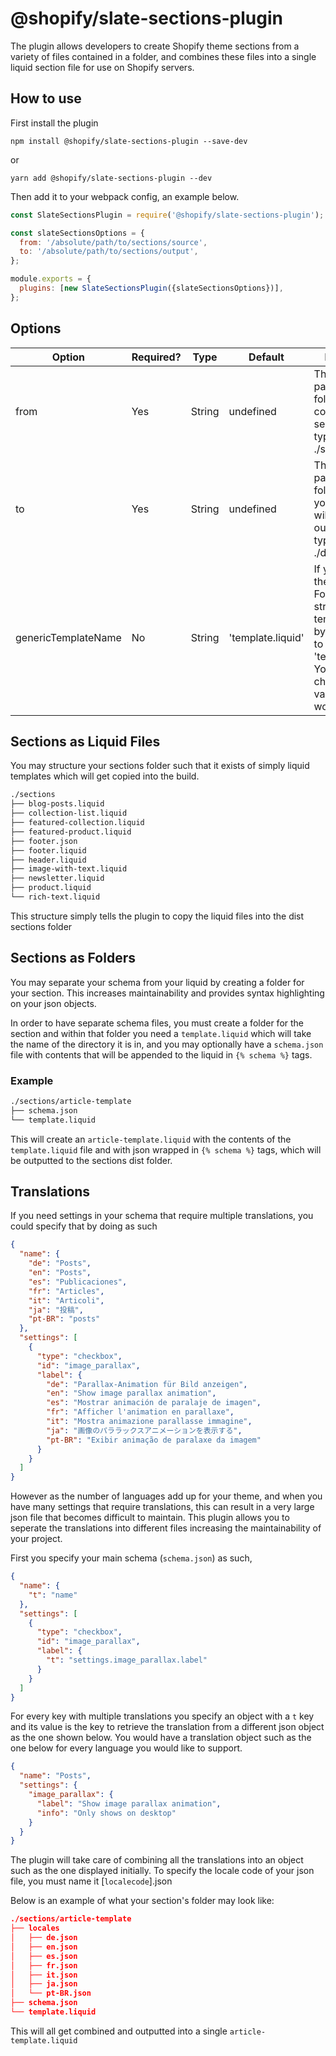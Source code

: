# @shopify/slate-sections-plugin

The plugin allows developers to create Shopify theme sections from a variety of files contained in a folder, and combines these files into a single liquid section file for use on Shopify servers.

## How to use

First install the plugin

```
npm install @shopify/slate-sections-plugin --save-dev
```

or

```
yarn add @shopify/slate-sections-plugin --dev
```

Then add it to your webpack config, an example below.

```js
const SlateSectionsPlugin = require('@shopify/slate-sections-plugin');

const slateSectionsOptions = {
  from: '/absolute/path/to/sections/source',
  to: '/absolute/path/to/sections/output',
};

module.exports = {
  plugins: [new SlateSectionsPlugin({slateSectionsOptions})],
};
```

## Options

| Option              | Required? | Type   | Default           | Description                                                                                                                                                       |
| ------------------- | --------- | ------ | ----------------- | ----------------------------------------------------------------------------------------------------------------------------------------------------------------- |
| from                | Yes       | String | undefined         | The absolute path to the folder containing your sections, typically ./src/sections                                                                                |
| to                  | Yes       | String | undefined         | The absolute path to the folder where your sections will be outputted to, typically ./dist/sections                                                               |
| genericTemplateName | No        | String | 'template.liquid' | If you're using the 'Sections as Folders' structure, your template names by default need to be 'template.liquid'. You may change this value if you would like to. |

## Sections as Liquid Files

You may structure your sections folder such that it exists of simply liquid templates which will get copied into the build.

```bash
./sections
├── blog-posts.liquid
├── collection-list.liquid
├── featured-collection.liquid
├── featured-product.liquid
├── footer.json
├── footer.liquid
├── header.liquid
├── image-with-text.liquid
├── newsletter.liquid
├── product.liquid
└── rich-text.liquid
```

This structure simply tells the plugin to copy the liquid files into the dist sections folder

## Sections as Folders

You may separate your schema from your liquid by creating a folder for your section. This increases maintainability and provides syntax highlighting on your json objects.

In order to have separate schema files, you must create a folder for the section and within that folder you need a `template.liquid` which will take the name of the directory it is in, and you may optionally have a `schema.json` file with contents that will be appended to the liquid in `{% schema %}` tags.

### Example

```bash
./sections/article-template
├── schema.json
└── template.liquid
```

This will create an `article-template.liquid` with the contents of the `template.liquid` file and with json wrapped in `{% schema %}` tags, which will be outputted to the sections dist folder.

## Translations

If you need settings in your schema that require multiple translations, you could specify that by doing as such

```json
{
  "name": {
    "de": "Posts",
    "en": "Posts",
    "es": "Publicaciones",
    "fr": "Articles",
    "it": "Articoli",
    "ja": "投稿",
    "pt-BR": "posts"
  },
  "settings": [
    {
      "type": "checkbox",
      "id": "image_parallax",
      "label": {
        "de": "Parallax-Animation für Bild anzeigen",
        "en": "Show image parallax animation",
        "es": "Mostrar animación de paralaje de imagen",
        "fr": "Afficher l'animation en parallaxe",
        "it": "Mostra animazione parallasse immagine",
        "ja": "画像のパララックスアニメーションを表示する",
        "pt-BR": "Exibir animação de paralaxe da imagem"
      }
    }
  ]
}
```

However as the number of languages add up for your theme, and when you have many settings that require translations, this can result in a very large json file that becomes difficult to maintain. This plugin allows you to seperate the translations into different files increasing the maintainability of your project.

First you specify your main schema (`schema.json`) as such,

```json
{
  "name": {
    "t": "name"
  },
  "settings": [
    {
      "type": "checkbox",
      "id": "image_parallax",
      "label": {
        "t": "settings.image_parallax.label"
      }
    }
  ]
}
```

For every key with multiple translations you specify an object with a `t` key and its value is the key to retrieve the translation from a different json object as the one shown below. You would have a translation object such as the one below for every language you would like to support.

```json
{
  "name": "Posts",
  "settings": {
    "image_parallax": {
      "label": "Show image parallax animation",
      "info": "Only shows on desktop"
    }
  }
}
```

The plugin will take care of combining all the translations into an object such as the one displayed initially. To specify the locale code of your json file, you must name it [`localecode`].json

Below is an example of what your section's folder may look like:

```json
./sections/article-template
├── locales
│   ├── de.json
│   ├── en.json
│   ├── es.json
│   ├── fr.json
│   ├── it.json
│   ├── ja.json
│   └── pt-BR.json
├── schema.json
└── template.liquid
```

This will all get combined and outputted into a single `article-template.liquid`
